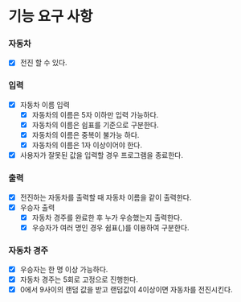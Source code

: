 # 기능 요구 사항

### 자동차
- [x] 전진 할 수 있다.

### 입력
- [x] 자동차 이름 입력
    - [x] 자동차의 이름은 5자 이하만 입력 가능하다.
    - [x] 자동차의 이름은 쉽표를 기준으로 구분한다.
    - [x] 자동차의 이름은 중복이 불가능 하다.
    - [x] 자동차의 이름은 1자 이상이어야 한다.
- [x] 사용자가 잘못된 값을 입력할 경우 프로그램을 종료한다.

### 출력
- [x] 전진하는 자동차를 출력할 때 자동차 이름을 같이 출력한다.
- [x] 우승자 출력
    - [x] 자동차 경주를 완료한 후 누가 우승했는지 출력한다.
    - [x] 우승자가 여러 명인 경우 쉼표(,)를 이용하여 구분한다.

### 자동차 경주
- [x] 우승자는 한 명 이상 가능하다.
- [x] 자동차 경주는 5회로 고정으로 진행한다.
- [x] 0에서 9사이의 랜덤 값을 받고 랜덤값이 4이상이면 자동차를 전진시킨다.
